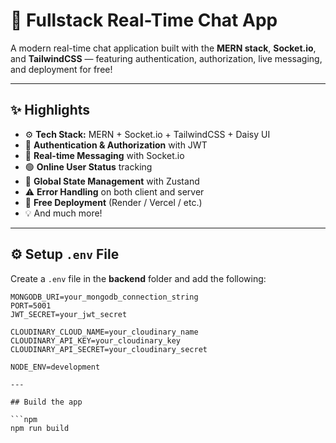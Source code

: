 # 💬 Fullstack Real-Time Chat App

A modern real-time chat application built with the **MERN stack**, **Socket.io**, and **TailwindCSS** — featuring authentication, authorization, live messaging, and deployment for free!

---

## ✨ Highlights

- ⚙️ **Tech Stack:** MERN + Socket.io + TailwindCSS + Daisy UI  
- 🔐 **Authentication & Authorization** with JWT  
- 💬 **Real-time Messaging** with Socket.io  
- 🟢 **Online User Status** tracking  
- 🧠 **Global State Management** with Zustand  
- ⚠️ **Error Handling** on both client and server  
- 🚀 **Free Deployment** (Render / Vercel / etc.)  
- 💡 And much more!

---

## ⚙️ Setup `.env` File

Create a `.env` file in the **backend** folder and add the following:

```env
MONGODB_URI=your_mongodb_connection_string
PORT=5001
JWT_SECRET=your_jwt_secret

CLOUDINARY_CLOUD_NAME=your_cloudinary_name
CLOUDINARY_API_KEY=your_cloudinary_key
CLOUDINARY_API_SECRET=your_cloudinary_secret

NODE_ENV=development

---

## Build the app

```npm
npm run build

